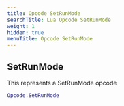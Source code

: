 ```yaml
---
title: Opcode SetRunMode
searchTitle: Lua Opcode SetRunMode
weight: 1
hidden: true
menuTitle: Opcode SetRunMode
---
```

## SetRunMode

This represents a SetRunMode opcode
```lua
Opcode.SetRunMode
```